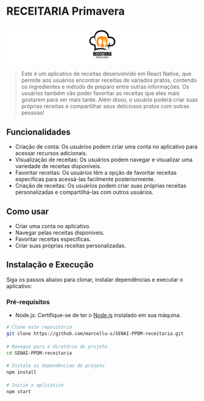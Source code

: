 # RECEITARIA Primavera

![Thumb Receitaria Primavera](https://github.com/marcellu-s/SENAI-PPDM-receitaria/blob/main/src/assets/images/Thumb.jpg?raw=true)

> Este é um aplicativo de receitas desenvolvido em React Native, que permite aos usuários encontrar receitas de variados pratos, contendo os ingredientes e método de preparo entre outras informações. Os usuários também vão poder favoritar as receitas que eles mais gostarem para ver mais tarde. Além disso, o usuário poderá criar suas próprias receitas e compartilhar seus deliciosos pratos com outras pessoas!

## Funcionalidades

- Criação de conta: Os usuários podem criar uma conta no aplicativo para acessar recursos adicionais.
- Visualização de receitas: Os usuários podem navegar e visualizar uma variedade de receitas disponíveis.
- Favoritar receitas: Os usuários têm a opção de favoritar receitas específicas para acessá-las facilmente posteriormente.
- Criação de receitas: Os usuários podem criar suas próprias receitas personalizadas e compartilhá-las com outros usuários.

## Como usar

- Criar uma conta no aplicativo.
- Navegar pelas receitas disponíveis.
- Favoritar receitas específicas.
- Criar suas próprias receitas personalizadas.

## Instalação e Execução
Siga os passos abaixo para clonar, instalar dependências e executar o aplicativo:

### Pré-requisitos
- Node.js: Certifique-se de ter o [Node.js](https://nodejs.org/) instalado em sua máquina.

```bash
# Clone este repositório
git clone https://github.com/marcellu-s/SENAI-PPDM-receitaria.git

# Navegue para o diretório do projeto
cd SENAI-PPDM-receitaria

# Instale as dependências do projeto
npm install

# Inicie o aplicativo
npm start
